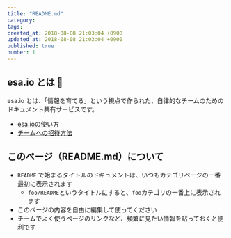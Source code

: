 ```yaml
---
title: "README.md"
category: 
tags: 
created_at: 2018-08-08 21:03:04 +0900
updated_at: 2018-08-08 21:03:04 +0900
published: true
number: 1
---
```


## esa.io とは :hatched_chick: 

esa.io とは、「情報を育てる」という視点で作られた、自律的なチームのためのドキュメント共有サービスです。

- [esa.ioの使い方](https://docs.esa.io/posts/18)
- [チームへの招待方法](https://docs.esa.io/posts/13)

## このページ（README.md）について

- `README` で始まるタイトルのドキュメントは、いつもカテゴリページの一番最初に表示されます
    - `foo/README`というタイトルにすると、`foo`カテゴリの一番上に表示されます
- このページの内容を自由に編集して使ってください
- チームでよく使うページのリンクなど、頻繁に見たい情報を貼っておくと便利です
